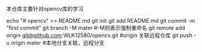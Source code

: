本仓库主要针对opencv库的学习

echo "# opencv" >> README.md
git init
git add README.md
git commit -m "first commit"
git branch -M mater  #-M则表示强制重命名
git remote add origin git@github.com:WLK12580/opencv.git #origin 关联远程仓库
git push -u origin mater #本地分支关联，远程分支